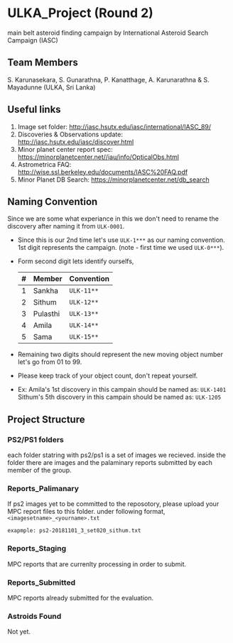 
# ULKA_Project (Round 2)

main belt asteroid finding campaign by International Asteroid Search Campaign (IASC)

## Team Members

S. Karunasekara, S. Gunarathna, P. Kanatthage, A. Karunarathna & S. Mayadunne (ULKA, Sri Lanka)

## Useful links

1. Image set folder: http://iasc.hsutx.edu/iasc/international/IASC_89/
2. Discoveries & Observations update: http://iasc.hsutx.edu/iasc/discover.html
3. Minor planet center report spec: https://minorplanetcenter.net//iau/info/OpticalObs.html
4. Astrometrica FAQ: http://wise.ssl.berkeley.edu/documents/IASC%20FAQ.pdf
5. Minor Planet DB Search: https://minorplanetcenter.net/db_search

## Naming Convention

Since we are some what experiance in this we don't need to rename the discovery after naming it from `ULK-0001`.

* Since this is our 2nd time let's use `ULK-1***` as our naming convention. 1st digit represents the campaign. (note - first time we used `ULK-0***`).
* Form second digit lets identify ourselfs, 
  
   | # | Member | Convention |
   |--|--------|------------ |
   |1 | Sankha | `ULK-11**` |
   |2 | Sithum | `ULK-12**` |
   |3 | Pulasthi | `ULK-13**`|
   |4 | Amila | `ULK-14**`|
   |5 | Sama | `ULK-15**`|

* Remaining two digits should represent the new moving object number let's go from 01 to 99.
* Please keep track of your object count, don't repeat yourself. 

* Ex: 
   Amila's 1st discovery in this campain should be named as: `ULK-1401`  
   Sithum's 5th discovery in this campain should be named as: `ULK-1205`

## Project Structure

### PS2/PS1 folders

each folder statring with ps2/ps1 is a set of images we recieved. inside the folder there are images and the palaminary reports submitted by each member of the group.

### Reports_Palimanary

If ps2 images yet to be committed to the reposotory, please upload your MPC report files to this folder. under following format, `<imagesetname>_<yourname>.txt`

`exapmple: ps2-20181101_3_set020_sithum.txt`

### Reports_Staging

MPC reports that are currenlty processing in order to submit.

### Reports_Submitted

MPC reports already submitted for the evaluation.

### Astroids Found

Not yet. 
